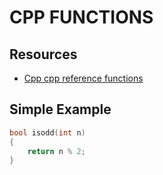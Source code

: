 # CPP FUNCTIONS

## Resources

- [Cpp cpp reference functions](https://en.cppreference.com/w/cpp/language/functions)

## Simple Example

```cpp
bool isodd(int n)
{
    return n % 2;
}
```
